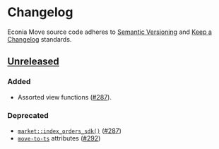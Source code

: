 # Changelog

Econia Move source code adheres to [Semantic Versioning] and [Keep a Changelog] standards.

## [Unreleased]

### Added

- Assorted view functions ([#287]).

### Deprecated

- [`market::index_orders_sdk()`](https://github.com/econia-labs/econia/blob/v4.0.2-audited/src/move/econia/sources/market.move#L3362) ([#287])
- [`move-to-ts`](https://github.com/hippospace/move-to-ts) attributes ([#292])

[#287]: https://github.com/econia-labs/econia/pull/287
[#292]: https://github.com/econia-labs/econia/pull/292
[keep a changelog]: https://keepachangelog.com/en/1.0.0/
[semantic versioning]: https://semver.org/spec/v2.0.0.html
[unreleased]: https://github.com/econia-labs/econia/compare/v4.0.2-audited...HEAD
